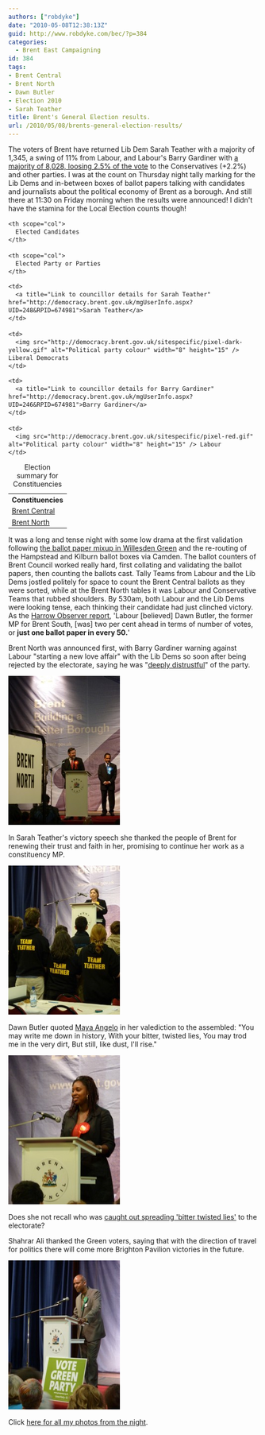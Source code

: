 ```yaml
---
authors: ["robdyke"]
date: "2010-05-08T12:38:13Z"
guid: http://www.robdyke.com/bec/?p=384
categories:
  - Brent East Campaigning
id: 384
tags:
- Brent Central
- Brent North
- Dawn Butler
- Election 2010
- Sarah Teather
title: Brent's General Election results.
url: /2010/05/08/brents-general-election-results/
---
```

The voters of Brent have returned Lib Dem Sarah Teather with a majority of 1,345, a swing of 11% from Labour, and Labour's Barry Gardiner with [a majority of 8,028, loosing 2.5% of the vote](http://news.bbc.co.uk/1/shared/election2010/results/constituency/a63.stm) to the Conservatives (+2.2%) and other parties. I was at the count on Thursday night tally marking for the Lib Dems and in-between boxes of ballot papers talking with candidates and journalists about the political economy of Brent as a borough. And still there at 11:30 on Friday morning when the results were announced! I didn't have the stamina for the Local Election counts though!

<table summary="Table of election results">
  <caption>Election summary for Constituencies</caption> <tr>
    <th scope="col">
      Constituencies
    </th>
    
    <th scope="col">
      Elected Candidates
    </th>
    
    <th scope="col">
      Elected Party or Parties
    </th>
  </tr>
  
  <tr>
    <td>
      <a title="Link to Brent Central results summary" href="http://democracy.brent.gov.uk/mgElectionAreaResults.aspx?ID=52&RPID=674981">Brent Central</a>
    </td>
    
    <td>
      <a title="Link to councillor details for Sarah Teather" href="http://democracy.brent.gov.uk/mgUserInfo.aspx?UID=248&RPID=674981">Sarah Teather</a>
    </td>
    
    <td>
      <img src="http://democracy.brent.gov.uk/sitespecific/pixel-dark-yellow.gif" alt="Political party colour" width="8" height="15" /> Liberal Democrats
    </td>
  </tr>
  
  <tr>
    <td>
      <a title="Link to Brent North results summary" href="http://democracy.brent.gov.uk/mgElectionAreaResults.aspx?ID=53&RPID=674981">Brent North</a>
    </td>
    
    <td>
      <a title="Link to councillor details for Barry Gardiner" href="http://democracy.brent.gov.uk/mgUserInfo.aspx?UID=246&RPID=674981">Barry Gardiner</a>
    </td>
    
    <td>
      <img src="http://democracy.brent.gov.uk/sitespecific/pixel-red.gif" alt="Political party colour" width="8" height="15" /> Labour
    </td>
  </tr>
</table>

It was a long and tense night with some low drama at the first validation following [the ballot paper mixup in Willesden Green](http://www.robdyke.com/bec/2010/05/06/brent-central-willesden-green/) and the re-routing of the Hampstead and Kilburn ballot boxes via Camden. The ballot counters of Brent Council worked really hard, first collating and validating the ballot papers, then counting the ballots cast. Tally Teams from Labour and the Lib Dems jostled politely for space to count the Brent Central ballots as they were sorted, while at the Brent North tables it was Labour and Conservative Teams that rubbed shoulders. By 530am, both Labour and the Lib Dems were looking tense, each thinking their candidate had just clinched victory. As the [Harrow Observer report](http://www.harrowobserver.co.uk/west-london-news/elections2010/2010/05/07/labour-and-lib-dems-both-sense-victory-in-brent-central-116451-26395665/), 'Labour [believed] Dawn Butler, the former MP for Brent South, [was] two per cent ahead in terms of number of votes, or **just one ballot paper in every 50.**'

Brent North was announced first, with Barry Gardiner warning against Labour "starting a new love affair" with the Lib Dems so soon after being rejected by the electorate, saying he was "[deeply distrustful](http://www.harrowtimes.co.uk/news/localnews/8155032.Lib_Dem_Labour_coalition_prospect__rejected__by_victorious_MP/)" of the party.

[<img class="aligncenter size-medium wp-image-392" title="Barry Gardiner" src="/pubfiles/2010/05/P1000567-e1273318123329-225x300.jpg" alt="" width="225" height="300" />](/pubfiles/2010/05/P1000567-e1273318123329.jpg)

In Sarah Teather's victory speech she thanked the people of Brent for renewing their trust and faith in her, promising to continue her work as a constituency MP.

[<img class="aligncenter size-medium wp-image-393" title="Sarah Teather" src="/pubfiles/2010/05/P10005911-e1273318187972-225x300.jpg" alt="" width="225" height="300" />](/pubfiles/2010/05/P10005911-e1273318187972.jpg)

Dawn Butler quoted [Maya Angelo](http://www.poemhunter.com/poem/still-i-rise/) in her valediction to the assembled: "You may write me down in history, With your bitter, twisted lies, You may trod me in the very dirt, But still, like dust, I'll rise."

[<img class="aligncenter size-medium wp-image-394" title="Dawn Butler" src="/pubfiles/2010/05/P1000597-e1273318250658-225x300.jpg" alt="" width="225" height="300" />](/pubfiles/2010/05/P1000597-e1273318250658.jpg)

Does she not recall who was [caught out spreading 'bitter twisted lies'](http://www.robdyke.com/bec/2010/04/21/butler-issues-full-apology-for-teather-expenses-smear/) to the electorate?

Shahrar Ali thanked the Green voters, saying that with the direction of travel for politics there will come more Brighton Pavilion victories in the future.

[<img class="aligncenter size-medium wp-image-395" title="Shahrar Ali" src="/pubfiles/2010/05/P10006051-e1273318653910-225x300.jpg" alt="" width="225" height="300" />](/pubfiles/2010/05/P10006051-e1273318653910.jpg)

Click [here for all my photos from the night](http://www.robdyke.com/bec/brent-election-count/).
